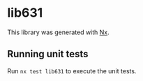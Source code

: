 # lib631

This library was generated with [Nx](https://nx.dev).

## Running unit tests

Run `nx test lib631` to execute the unit tests.
